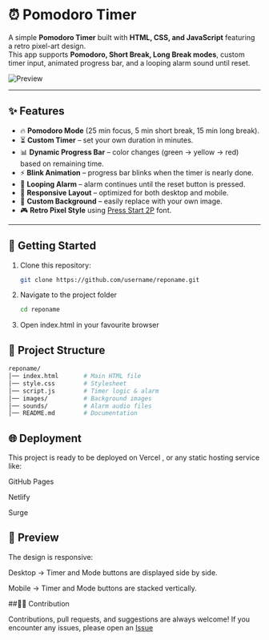 # ⏰ Pomodoro Timer

A simple **Pomodoro Timer** built with **HTML, CSS, and JavaScript** featuring a retro pixel-art design.  
This app supports **Pomodoro, Short Break, Long Break modes**, custom timer input, animated progress bar, and a looping alarm sound until reset.  

![Preview](images/mixsage.png)

---

## ✨ Features
- 🔥 **Pomodoro Mode** (25 min focus, 5 min short break, 15 min long break).
- ⏳ **Custom Timer** – set your own duration in minutes.
- 📊 **Dynamic Progress Bar** – color changes (green → yellow → red) based on remaining time.
- ⚡ **Blink Animation** – progress bar blinks when the timer is nearly done.
- 🔔 **Looping Alarm** – alarm continues until the reset button is pressed.
- 📱 **Responsive Layout** – optimized for both desktop and mobile.
- 🌌 **Custom Background** – easily replace with your own image.
- 🎮 **Retro Pixel Style** using [Press Start 2P](https://fonts.google.com/specimen/Press+Start+2P) font.

---

## 🚀 Getting Started
1. Clone this repository:
   ```bash
   git clone https://github.com/username/reponame.git
   
2. Navigate to the project folder
   ```bash
   cd reponame

4. Open index.html in your favourite browser

## 📂 Project Structure
```bash
reponame/
│── index.html       # Main HTML file
│── style.css        # Stylesheet
│── script.js        # Timer logic & alarm
│── images/          # Background images
│── sounds/          # Alarm audio files
│── README.md        # Documentation
```
## 🌐 Deployment

This project is ready to be deployed on Vercel
, or any static hosting service like:

GitHub Pages

Netlify

Surge   

## 📸 Preview

The design is responsive:

Desktop → Timer and Mode buttons are displayed side by side.

Mobile → Timer and Mode buttons are stacked vertically.

##👨‍💻 Contribution

Contributions, pull requests, and suggestions are always welcome!
If you encounter any issues, please open an [Issue](https://github.com/pahrifdzz)
